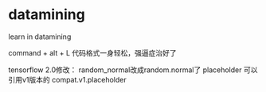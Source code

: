 # datamining
learn in datamining


command + alt + L 代码格式一身轻松，强逼症治好了

tensorflow 2.0修改：
random_normal改成random.normal了
placeholder 可以引用v1版本的 compat.v1.placeholder